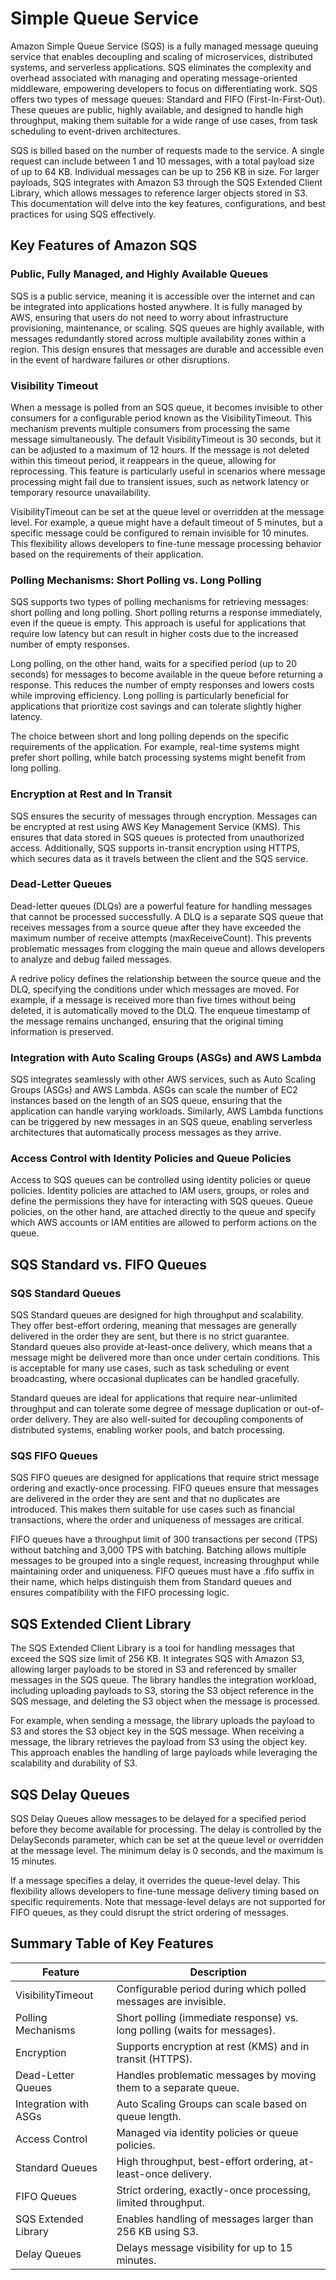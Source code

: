 # Simple Queue Service

Amazon Simple Queue Service (SQS) is a fully managed message queuing service that enables decoupling and scaling of microservices, distributed systems, and serverless applications. SQS eliminates the complexity and overhead associated with managing and operating message-oriented middleware, empowering developers to focus on differentiating work. SQS offers two types of message queues: Standard and FIFO (First-In-First-Out). These queues are public, highly available, and designed to handle high throughput, making them suitable for a wide range of use cases, from task scheduling to event-driven architectures.

SQS is billed based on the number of requests made to the service. A single request can include between 1 and 10 messages, with a total payload size of up to 64 KB. Individual messages can be up to 256 KB in size. For larger payloads, SQS integrates with Amazon S3 through the SQS Extended Client Library, which allows messages to reference larger objects stored in S3. This documentation will delve into the key features, configurations, and best practices for using SQS effectively.

## Key Features of Amazon SQS

### Public, Fully Managed, and Highly Available Queues

SQS is a public service, meaning it is accessible over the internet and can be integrated into applications hosted anywhere. It is fully managed by AWS, ensuring that users do not need to worry about infrastructure provisioning, maintenance, or scaling. SQS queues are highly available, with messages redundantly stored across multiple availability zones within a region. This design ensures that messages are durable and accessible even in the event of hardware failures or other disruptions.

### Visibility Timeout

When a message is polled from an SQS queue, it becomes invisible to other consumers for a configurable period known as the VisibilityTimeout. This mechanism prevents multiple consumers from processing the same message simultaneously. The default VisibilityTimeout is 30 seconds, but it can be adjusted to a maximum of 12 hours. If the message is not deleted within this timeout period, it reappears in the queue, allowing for reprocessing. This feature is particularly useful in scenarios where message processing might fail due to transient issues, such as network latency or temporary resource unavailability.

VisibilityTimeout can be set at the queue level or overridden at the message level. For example, a queue might have a default timeout of 5 minutes, but a specific message could be configured to remain invisible for 10 minutes. This flexibility allows developers to fine-tune message processing behavior based on the requirements of their application.

### Polling Mechanisms: Short Polling vs. Long Polling

SQS supports two types of polling mechanisms for retrieving messages: short polling and long polling. Short polling returns a response immediately, even if the queue is empty. This approach is useful for applications that require low latency but can result in higher costs due to the increased number of empty responses.

Long polling, on the other hand, waits for a specified period (up to 20 seconds) for messages to become available in the queue before returning a response. This reduces the number of empty responses and lowers costs while improving efficiency. Long polling is particularly beneficial for applications that prioritize cost savings and can tolerate slightly higher latency.

The choice between short and long polling depends on the specific requirements of the application. For example, real-time systems might prefer short polling, while batch processing systems might benefit from long polling.

### Encryption at Rest and In Transit

SQS ensures the security of messages through encryption. Messages can be encrypted at rest using AWS Key Management Service (KMS). This ensures that data stored in SQS queues is protected from unauthorized access. Additionally, SQS supports in-transit encryption using HTTPS, which secures data as it travels between the client and the SQS service.

### Dead-Letter Queues

Dead-letter queues (DLQs) are a powerful feature for handling messages that cannot be processed successfully. A DLQ is a separate SQS queue that receives messages from a source queue after they have exceeded the maximum number of receive attempts (maxReceiveCount). This prevents problematic messages from clogging the main queue and allows developers to analyze and debug failed messages.

A redrive policy defines the relationship between the source queue and the DLQ, specifying the conditions under which messages are moved. For example, if a message is received more than five times without being deleted, it is automatically moved to the DLQ. The enqueue timestamp of the message remains unchanged, ensuring that the original timing information is preserved.

### Integration with Auto Scaling Groups (ASGs) and AWS Lambda

SQS integrates seamlessly with other AWS services, such as Auto Scaling Groups (ASGs) and AWS Lambda. ASGs can scale the number of EC2 instances based on the length of an SQS queue, ensuring that the application can handle varying workloads. Similarly, AWS Lambda functions can be triggered by new messages in an SQS queue, enabling serverless architectures that automatically process messages as they arrive.

### Access Control with Identity Policies and Queue Policies

Access to SQS queues can be controlled using identity policies or queue policies. Identity policies are attached to IAM users, groups, or roles and define the permissions they have for interacting with SQS queues. Queue policies, on the other hand, are attached directly to the queue and specify which AWS accounts or IAM entities are allowed to perform actions on the queue.

## SQS Standard vs. FIFO Queues

### SQS Standard Queues

SQS Standard queues are designed for high throughput and scalability. They offer best-effort ordering, meaning that messages are generally delivered in the order they are sent, but there is no strict guarantee. Standard queues also provide at-least-once delivery, which means that a message might be delivered more than once under certain conditions. This is acceptable for many use cases, such as task scheduling or event broadcasting, where occasional duplicates can be handled gracefully.

Standard queues are ideal for applications that require near-unlimited throughput and can tolerate some degree of message duplication or out-of-order delivery. They are also well-suited for decoupling components of distributed systems, enabling worker pools, and batch processing.

### SQS FIFO Queues

SQS FIFO queues are designed for applications that require strict message ordering and exactly-once processing. FIFO queues ensure that messages are delivered in the order they are sent and that no duplicates are introduced. This makes them suitable for use cases such as financial transactions, where the order and uniqueness of messages are critical.

FIFO queues have a throughput limit of 300 transactions per second (TPS) without batching and 3,000 TPS with batching. Batching allows multiple messages to be grouped into a single request, increasing throughput while maintaining order and uniqueness. FIFO queues must have a .fifo suffix in their name, which helps distinguish them from Standard queues and ensures compatibility with the FIFO processing logic.

## SQS Extended Client Library

The SQS Extended Client Library is a tool for handling messages that exceed the SQS size limit of 256 KB. It integrates SQS with Amazon S3, allowing larger payloads to be stored in S3 and referenced by smaller messages in the SQS queue. The library handles the integration workload, including uploading payloads to S3, storing the S3 object reference in the SQS message, and deleting the S3 object when the message is processed.

For example, when sending a message, the library uploads the payload to S3 and stores the S3 object key in the SQS message. When receiving a message, the library retrieves the payload from S3 using the object key. This approach enables the handling of large payloads while leveraging the scalability and durability of S3.

## SQS Delay Queues

SQS Delay Queues allow messages to be delayed for a specified period before they become available for processing. The delay is controlled by the DelaySeconds parameter, which can be set at the queue level or overridden at the message level. The minimum delay is 0 seconds, and the maximum is 15 minutes.

If a message specifies a delay, it overrides the queue-level delay. This flexibility allows developers to fine-tune message delivery timing based on specific requirements. Note that message-level delays are not supported for FIFO queues, as they could disrupt the strict ordering of messages.

## Summary Table of Key Features

| Feature               | Description                                                               |
| --------------------- | ------------------------------------------------------------------------- |
| VisibilityTimeout     | Configurable period during which polled messages are invisible.           |
| Polling Mechanisms    | Short polling (immediate response) vs. long polling (waits for messages). |
| Encryption            | Supports encryption at rest (KMS) and in transit (HTTPS).                 |
| Dead-Letter Queues    | Handles problematic messages by moving them to a separate queue.          |
| Integration with ASGs | Auto Scaling Groups can scale based on queue length.                      |
| Access Control        | Managed via identity policies or queue policies.                          |
| Standard Queues       | High throughput, best-effort ordering, at-least-once delivery.            |
| FIFO Queues           | Strict ordering, exactly-once processing, limited throughput.             |
| SQS Extended Library  | Enables handling of messages larger than 256 KB using S3.                 |
| Delay Queues          | Delays message visibility for up to 15 minutes.                           |
